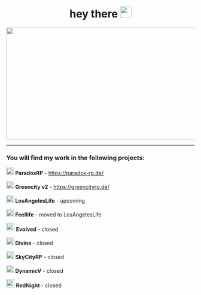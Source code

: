 
 

 <h1 align="center">
  hey there
  <img src="https://media.giphy.com/media/hvRJCLFzcasrR4ia7z/giphy.gif" width="30px"/>
</h1>


<div align="center">
  <img src="https://cdn.hashnode.com/res/hashnode/image/upload/v1595331045788/7DTc5AKaw.gif?auto=format,compress&gif-q=60&format=webm" width="600" height="300"/>
</div>

---

### You will find my work in the following projects:
<img src="https://media.discordapp.net/attachments/1022502818185224193/1080249319405391882/1640714005402.png?width=673&height=673" width="20px"/> **ParadoxRP** - https://paradox-rp.de/

<img src="https://media.discordapp.net/attachments/1022502818185224193/1080249944776118454/GC_Projektleitung.png" width="20px"/> **Greencity v2** - https://greencityrp.de/

<img src="https://media.discordapp.net/attachments/1022502818185224193/1080250503272878110/Logo-Gelb.png" width="20px"/> **LosAngelesLife** - upcoming

<img src="https://media.discordapp.net/attachments/1022502818185224193/1080253196322226206/FLnew.png?width=1011&height=673" width="20px"/> **Feellife** - moved to LosAngelesLife

<img src="https://media.discordapp.net/attachments/1022502818185224193/1080251590784581682/circle-cropped_10.png?width=673&height=673" width="22px"/> **Evolved** - closed

<img src="https://media.discordapp.net/attachments/1022502818185224193/1080252512495480922/d-logo-dd.png" width="20px"/> **Divine** - closed

<img src="https://media.discordapp.net/attachments/1022502818185224193/1080254344710082590/awdawdawdawd.png" width="20px"/> **SkyCityRP** - closed

<img src="https://media.discordapp.net/attachments/1022502818185224193/1080252911218606110/transparent-gro.png" width="20px"/> **DynamicV** - closed


<img src="https://media.discordapp.net/attachments/1022502818185224193/1080253654600273920/1618957968016.png?width=643&height=673" width="22px"/> **RedNight** - closed
